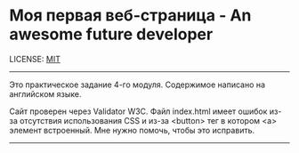 # Моя первая веб-страница - An awesome future developer

LICENSE: [MIT](./license.md)

---

Это практическое задание 4-го модуля. 
Содержимое написано на английском языке.

Сайт проверен через Validator W3C. Файл index.html имеет ошибок из-за отсутствия использования CSS и из-за &lt;button&gt; тег в котором &lt;a&gt; элемент встроенный. 
Мне нужно помочь, чтобы это исправить.

---
